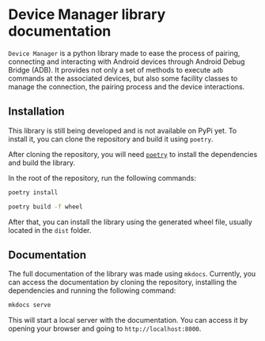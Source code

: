 # Device Manager library documentation
`Device Manager` is a python library made to ease the process of pairing, connecting and interacting with Android devices through Android Debug Bridge (ADB). It provides not only a set of methods to execute `adb` commands at the
associated devices, but also some facility classes to manage the connection, the pairing process and the device interactions.

## Installation
This library is still being developed and is not available on PyPi yet. To install it, you can clone the repository and build it using `poetry`.

After cloning the repository, you will need [`poetry`](https://python-poetry.org/)
to install the dependencies and build the library.

In the root of the repository, run the following commands:

```bash
poetry install
```

```bash
poetry build -f wheel
```

After that, you can install the library using the generated wheel file, usually located in the `dist` folder.

## Documentation
The full documentation of the library was made using `mkdocs`. Currently, you can
access the documentation by cloning the repository, installing the dependencies and running the following command:

```bash
mkdocs serve
```

This will start a local server with the documentation. You can access it by opening your browser and going to `http://localhost:8000`.